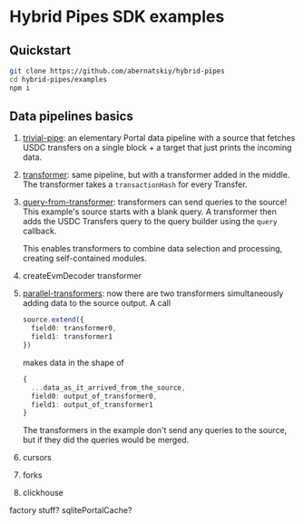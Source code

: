 # Hybrid Pipes SDK examples

## Quickstart

```bash
git clone https://github.com/abernatskiy/hybrid-pipes
cd hybrid-pipes/examples
npm i
```

## Data pipelines basics

1. [trivial-pipe](src/01-trivial-pipe.ts): an elementary Portal data pipeline with a source that fetches USDC transfers on a single block + a target that just prints the incoming data.

2. [transformer](src/02-transformer.ts): same pipeline, but with a transformer added in the middle. The transformer takes a `transactionHash` for every Transfer.

3. [query-from-transformer](src/03-query-from-transformer.ts): transformers can send queries to the source! This example's source starts with a blank query. A transformer then adds the USDC Transfers query to the query builder using the `query` callback.

   This enables transformers to combine data selection and processing, creating self-contained modules.

4. createEvmDecoder transformer

5. [parallel-transformers](src/05-parallel-transformers.ts): now there are two transformers simultaneously adding data to the source output. A call
   ```ts
   source.extend({
     field0: transformer0,
     field1: transformer1
   })
   ```
   makes data in the shape of
   ```ts
   {
     ...data_as_it_arrived_from_the_source,
     field0: output_of_transformer0,
     field1: output_of_transformer1
   }
   ```
   The transformers in the example don't send any queries to the source, but if they did the queries would be merged.

6. cursors

7. forks

8. clickhouse

factory stuff?
sqlitePortalCache?
